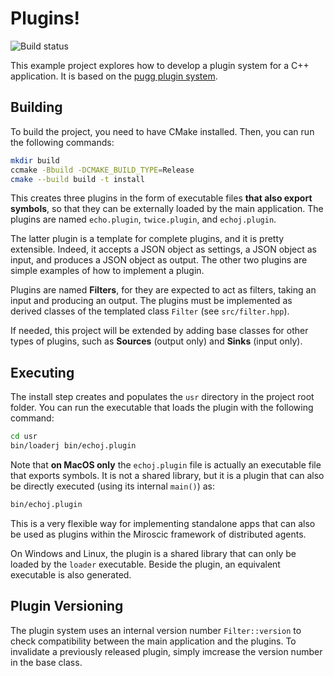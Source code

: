 # Plugins!
![Build status](https://github.com/miroscic/plugin_cpp/actions/workflows/cmake-multi-platform.yml/badge.svg)

This example project explores how to develop a plugin system for a C++ application. It is based on the [pugg plugin system]().

## Building

To build the project, you need to have CMake installed. Then, you can run the following commands:

```bash
mkdir build
ccmake -Bbuild -DCMAKE_BUILD_TYPE=Release
cmake --build build -t install
```

This creates three plugins in the form of executable files **that also export symbols**, so that they can be externally loaded by the main application. The plugins are named `echo.plugin`, `twice.plugin`, and `echoj.plugin`.

The latter plugin is a template for complete plugins, and it is pretty extensible. Indeed, it accepts a JSON object as settings, a JSON object as input, and produces a JSON object as output. The other two plugins are simple examples of how to implement a plugin.

Plugins are named **Filters**, for they are expected to act as filters, taking an input and producing an output. The plugins must be implemented as derived classes of the templated class `Filter` (see `src/filter.hpp`).

If needed, this project will be extended by adding base classes for other types of plugins, such as **Sources** (output only) and **Sinks** (input only).

## Executing

The install step creates and populates the `usr` directory in the project root folder. You can run the executable that loads the plugin with the following command:

```bash
cd usr
bin/loaderj bin/echoj.plugin
```

Note that **on MacOS only** the `echoj.plugin` file is actually an executable file that exports symbols. It is not a shared library, but it is a plugin that can also be directly executed (using its internal `main()`) as:

```bash
bin/echoj.plugin
```

This is a very flexible way for implementing standalone apps that can also be used as plugins within the Miroscic framework of distributed agents.

On Windows and Linux, the plugin is a shared library that can only be loaded by the `loader` executable. Beside the plugin, an equivalent executable is also generated.


## Plugin Versioning

The plugin system uses an internal version number `Filter::version` to check compatibility between the main application and the plugins. To invalidate a previously released plugin, simply imcrease the version number in the base class.